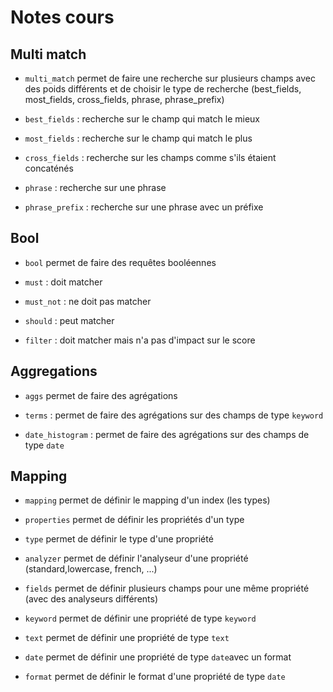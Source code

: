 # Notes cours

## Multi match

- `multi_match` permet de faire une recherche sur plusieurs champs avec des poids différents et de choisir le type de recherche (best_fields, most_fields, cross_fields, phrase, phrase_prefix)

- `best_fields` : recherche sur le champ qui match le mieux

- `most_fields` : recherche sur le champ qui match le plus

- `cross_fields` : recherche sur les champs comme s'ils étaient concaténés

- `phrase` : recherche sur une phrase

- `phrase_prefix` : recherche sur une phrase avec un préfixe

## Bool

- `bool` permet de faire des requêtes booléennes

- `must` : doit matcher

- `must_not` : ne doit pas matcher

- `should` : peut matcher

- `filter` : doit matcher mais n'a pas d'impact sur le score

## Aggregations

- `aggs` permet de faire des agrégations

- `terms` : permet de faire des agrégations sur des champs de type `keyword`

- `date_histogram` : permet de faire des agrégations sur des champs de type `date`


## Mapping

- `mapping` permet de définir le mapping d'un index (les types)

- `properties` permet de définir les propriétés d'un type

- `type` permet de définir le type d'une propriété

- `analyzer` permet de définir l'analyseur d'une propriété (standard,lowercase, french, ...)

- `fields` permet de définir plusieurs champs pour une même propriété (avec des analyseurs différents)

- `keyword` permet de définir une propriété de type `keyword`

- `text` permet de définir une propriété de type `text`

- `date` permet de définir une propriété de type `date`avec un format

- `format` permet de définir le format d'une propriété de type `date`


